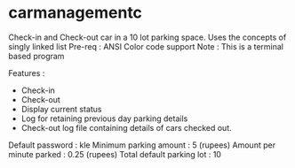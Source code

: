 # carmanagementc
Check-in and Check-out car in a 10 lot parking space.
Uses the concepts of singly linked list
Pre-req : ANSI Color code support
Note : This is a terminal based program


Features : 
* Check-in
* Check-out
* Display current status
* Log for retaining previous day parking details
* Check-out log file containing details of cars checked out.

Default password : kle
Minimum parking amount : 5 (rupees)
Amount per minute parked : 0.25 (rupees)
Total default parking lot : 10

